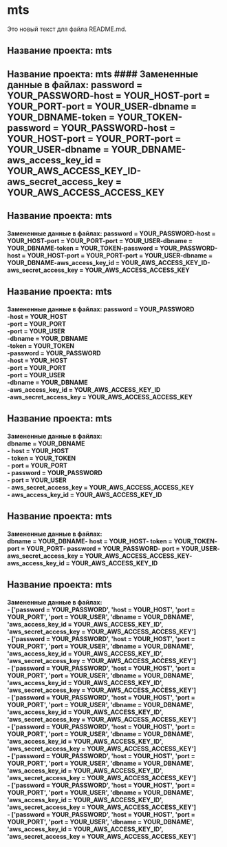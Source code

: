 # mts
Это новый текст для файла README.md.
 
## Название проекта: mts 
 
## Название проекта: mts  #### Замененные данные в файлах:  password = YOUR_PASSWORD-host = YOUR_HOST-port = YOUR_PORT-port = YOUR_USER-dbname = YOUR_DBNAME-token = YOUR_TOKEN-password = YOUR_PASSWORD-host = YOUR_HOST-port = YOUR_PORT-port = YOUR_USER-dbname = YOUR_DBNAME-aws_access_key_id = YOUR_AWS_ACCESS_KEY_ID-aws_secret_access_key = YOUR_AWS_ACCESS_ACCESS_KEY 
 
## Название проекта: mts  
#### Замененные данные в файлах:  password = YOUR_PASSWORD-host = YOUR_HOST-port = YOUR_PORT-port = YOUR_USER-dbname = YOUR_DBNAME-token = YOUR_TOKEN-password = YOUR_PASSWORD-host = YOUR_HOST-port = YOUR_PORT-port = YOUR_USER-dbname = YOUR_DBNAME-aws_access_key_id = YOUR_AWS_ACCESS_KEY_ID-aws_secret_access_key = YOUR_AWS_ACCESS_ACCESS_KEY 
 
## Название проекта: mts  
#### Замененные данные в файлах:  password = YOUR_PASSWORD<br />-host = YOUR_HOST<br />-port = YOUR_PORT<br />-port = YOUR_USER<br />-dbname = YOUR_DBNAME<br />-token = YOUR_TOKEN<br />-password = YOUR_PASSWORD<br />-host = YOUR_HOST<br />-port = YOUR_PORT<br />-port = YOUR_USER<br />-dbname = YOUR_DBNAME<br />-aws_access_key_id = YOUR_AWS_ACCESS_KEY_ID<br />-aws_secret_access_key = YOUR_AWS_ACCESS_ACCESS_KEY 
 
## Название проекта: mts  
#### Замененные данные в файлах: <br /> dbname = YOUR_DBNAME<br />- host = YOUR_HOST<br />- token = YOUR_TOKEN<br />- port = YOUR_PORT<br />- password = YOUR_PASSWORD<br />- port = YOUR_USER<br />- aws_secret_access_key = YOUR_AWS_ACCESS_ACCESS_KEY<br />- aws_access_key_id = YOUR_AWS_ACCESS_KEY_ID 
 
## Название проекта: mts  
#### Замененные данные в файлах: <br /> dbname = YOUR_DBNAME- host = YOUR_HOST- token = YOUR_TOKEN- port = YOUR_PORT- password = YOUR_PASSWORD- port = YOUR_USER- aws_secret_access_key = YOUR_AWS_ACCESS_ACCESS_KEY- aws_access_key_id = YOUR_AWS_ACCESS_KEY_ID 
 
## Название проекта: mts  
#### Замененные данные в файлах: <br /> - ['password = YOUR_PASSWORD', 'host = YOUR_HOST', 'port = YOUR_PORT', 'port = YOUR_USER', 'dbname = YOUR_DBNAME', 'aws_access_key_id = YOUR_AWS_ACCESS_KEY_ID', 'aws_secret_access_key = YOUR_AWS_ACCESS_ACCESS_KEY'] <br /> - ['password = YOUR_PASSWORD', 'host = YOUR_HOST', 'port = YOUR_PORT', 'port = YOUR_USER', 'dbname = YOUR_DBNAME', 'aws_access_key_id = YOUR_AWS_ACCESS_KEY_ID', 'aws_secret_access_key = YOUR_AWS_ACCESS_ACCESS_KEY'] <br /> - ['password = YOUR_PASSWORD', 'host = YOUR_HOST', 'port = YOUR_PORT', 'port = YOUR_USER', 'dbname = YOUR_DBNAME', 'aws_access_key_id = YOUR_AWS_ACCESS_KEY_ID', 'aws_secret_access_key = YOUR_AWS_ACCESS_ACCESS_KEY'] <br /> - ['password = YOUR_PASSWORD', 'host = YOUR_HOST', 'port = YOUR_PORT', 'port = YOUR_USER', 'dbname = YOUR_DBNAME', 'aws_access_key_id = YOUR_AWS_ACCESS_KEY_ID', 'aws_secret_access_key = YOUR_AWS_ACCESS_ACCESS_KEY'] <br /> - ['password = YOUR_PASSWORD', 'host = YOUR_HOST', 'port = YOUR_PORT', 'port = YOUR_USER', 'dbname = YOUR_DBNAME', 'aws_access_key_id = YOUR_AWS_ACCESS_KEY_ID', 'aws_secret_access_key = YOUR_AWS_ACCESS_ACCESS_KEY'] <br /> - ['password = YOUR_PASSWORD', 'host = YOUR_HOST', 'port = YOUR_PORT', 'port = YOUR_USER', 'dbname = YOUR_DBNAME', 'aws_access_key_id = YOUR_AWS_ACCESS_KEY_ID', 'aws_secret_access_key = YOUR_AWS_ACCESS_ACCESS_KEY'] <br /> - ['password = YOUR_PASSWORD', 'host = YOUR_HOST', 'port = YOUR_PORT', 'port = YOUR_USER', 'dbname = YOUR_DBNAME', 'aws_access_key_id = YOUR_AWS_ACCESS_KEY_ID', 'aws_secret_access_key = YOUR_AWS_ACCESS_ACCESS_KEY'] <br /> - ['password = YOUR_PASSWORD', 'host = YOUR_HOST', 'port = YOUR_PORT', 'port = YOUR_USER', 'dbname = YOUR_DBNAME', 'aws_access_key_id = YOUR_AWS_ACCESS_KEY_ID', 'aws_secret_access_key = YOUR_AWS_ACCESS_ACCESS_KEY'] <br />